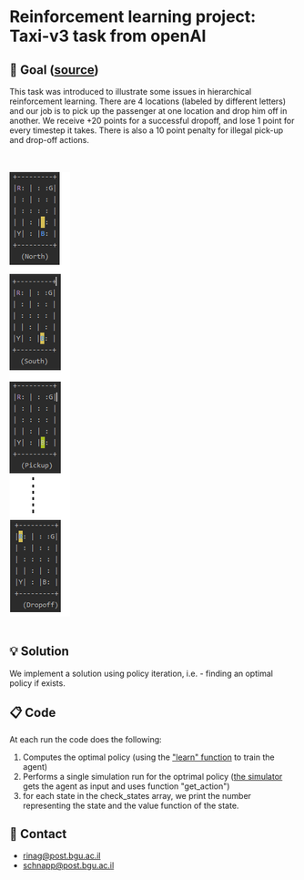 # Reinforcement learning project: Taxi-v3 task from openAI 

## :dart: Goal ([source](https://gym.openai.com/envs/Taxi-v3/))
This task was introduced to illustrate some issues in hierarchical reinforcement learning.
There are 4 locations (labeled by different letters) and our job is to pick up the passenger at one location and drop him off in another.
We receive +20 points for a successful dropoff, and lose 1 point for every timestep it takes.
There is also a 10 point penalty for illegal pick-up and drop-off actions.

<br><br>
![code output example](taxi_example.png?raw=true "Taxi example")
<br><br>

## :bulb: Solution
We implement a solution using policy iteration, i.e. - finding an optimal policy if exists.

## :clipboard: Code
At each run the code does the following: 
1. Computes the optimal policy (using the ["learn" function](policy_iteration_agent.py) to train the agent)
2. Performs a single simulation run for the optrimal policy ([the simulator](simulation_runner.py) gets the agent as input and uses function "get_action")
3. for each state in the check_states array, we print the number representing the state and the value function of the state.

## :email: Contact
- rinag@post.bgu.ac.il
- schnapp@post.bgu.ac.il
